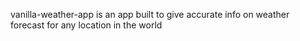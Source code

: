 vanilla-weather-app is an app built to give accurate info on weather forecast for any location in the world
